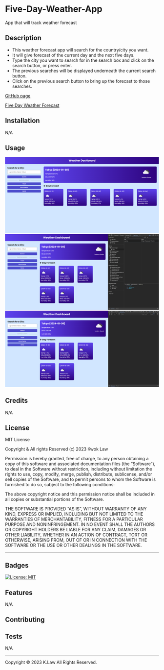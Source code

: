 # Five-Day-Weather-App

App that will track weather forecast

## Description

- This weather forecast app will search for the country/city you want.
- It will give forecast of the current day and the next five days.
- Type the city you want to search for in the search box and click on the search button, or press enter.
- The previous searches will be displayed underneath the current search button.
- Click on the previous search button to bring up the forecast to those searches.

[GitHub page](https://github.com/Digita1Panda/five-days-weather-app)

[Five Day Weather Forecast](https://digita1panda.github.io/five-days-weather-app/)

## Installation

N/A

## Usage

![Webpage](./images/screenshot-1.png)
![Webpage](./images/screenshot-2.png)
![Webpage](./images/screenshot-3.png)

## Credits

N/A

## License

MIT License

Copyright & All rights Reserved (c) 2023 Kwok Law

Permission is hereby granted, free of charge, to any person obtaining a copy of this software and associated documentation files (the “Software”), to deal in the Software without restriction, including without limitation the rights to use, copy, modify, merge, publish, distribute, sublicense, and/or sell copies of the Software, and to permit persons to whom the Software is furnished to do so, subject to the following conditions:

The above copyright notice and this permission notice shall be included in all copies or substantial portions of the Software.

THE SOFTWARE IS PROVIDED “AS IS”, WITHOUT WARRANTY OF ANY KIND, EXPRESS OR IMPLIED, INCLUDING BUT NOT LIMITED TO THE WARRANTIES OF MERCHANTABILITY, FITNESS FOR A PARTICULAR PURPOSE AND NONINFRINGEMENT. IN NO EVENT SHALL THE AUTHORS OR COPYRIGHT HOLDERS BE LIABLE FOR ANY CLAIM, DAMAGES OR OTHER LIABILITY, WHETHER IN AN ACTION OF CONTRACT, TORT OR OTHERWISE, ARISING FROM, OUT OF OR IN CONNECTION WITH THE SOFTWARE OR THE USE OR OTHER DEALINGS IN THE SOFTWARE.

---

## Badges

[![License: MIT](https://img.shields.io/badge/License-MIT-yellow.svg)](https://opensource.org/licenses/MIT)

## Features

N/A

## Contributing

## Tests

N/A

---

Copyright © 2023 K.Law All Rights Reserved.
